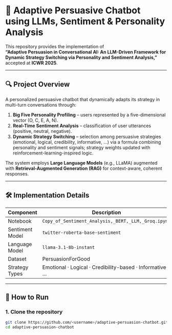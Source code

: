 # 🧠 Adaptive Persuasive Chatbot using LLMs, Sentiment & Personality Analysis

This repository provides the implementation of  
**“Adaptive Persuasion in Conversational AI: An LLM-Driven Framework for Dynamic Strategy Switching via Personality and Sentiment Analysis,”**  
accepted at **ICWR 2025**.

---

## 🔍 Project Overview

A personalized persuasive chatbot that dynamically adapts its strategy in multi-turn conversations through:

1. **Big Five Personality Profiling** – users represented by a five-dimensional vector (O, C, E, A, N).  
2. **Real-Time Sentiment Analysis** – classification of user utterances (positive, neutral, negative).  
3. **Dynamic Strategy Switching** – selection among persuasive strategies (emotional, logical, credibility, informative, …) via a formula combining personality and sentiment signals; strategy weights updated with reinforcement-learning-inspired logic.

The system employs **Large Language Models** (e.g., LLaMA) augmented with **Retrieval-Augmented Generation (RAG)** for context-aware, coherent responses.

---

## 🛠️ Implementation Details

| Component        | Description                                                    |
|------------------|----------------------------------------------------------------|
| Notebook         | `Copy_of_Sentiment_Analysis,_BERT,_LLM,_Groq.ipynb`            |
| Sentiment Model  | `twitter-roberta-base-sentiment`                               |
| Language Model   | `llama-3.1-8b-instant`                                         |
| Dataset          | PersuasionForGood                                              |
| Strategy Types   | Emotional · Logical · Credibility-based · Informative · …      |

---

## 🚀 How to Run

### 1. Clone the repository
```bash
git clone https://github.com/<username>/adaptive-persuasion-chatbot.git
cd adaptive-persuasion-chatbot
